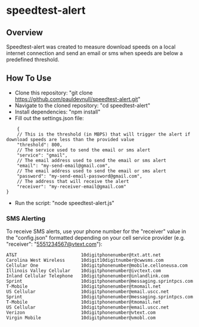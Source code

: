 # speedtest-alert

## Overview
Speedtest-alert was created to measure download speeds on a local internet connection and send an email or sms when speeds are below a predefined threshold.

## How To Use
* Clone this repository: "git clone https://github.com/pauldevnull/speedtest-alert.git"
* Navigate to the cloned repository: "cd speedtest-alert"
* Install dependencies: "npm install"
* Fill out the settings.json file:
```
	{
	// This is the threshold (in MBPS) that will trigger the alert if download speeds are less than the provided value
	"threshold": 800,
	// The service used to send the email or sms alert
	"service": "gmail",
	// The email address used to send the email or sms alert
	"email": "my-send-email@gmail.com",
	// The email address used to send the email or sms alert
	"password": "my-send-email-password@gmail.com",
	// The address that will receive the alert
	"receiver": "my-receiver-email@gmail.com"
}
```
* Run the script: "node speedtest-alert.js"

### SMS Alerting
To receive SMS alerts, use your phone number for the "receiver" value in the "config.json" formatted depending on your cell service provider (e.g. "receiver": "5551234567@vtext.com"):
```
AT&T						10digitphonenumber@txt.att.net
Carolina West Wireless		10digit10digitnumber@cwwsms.com
Cellular One				10digitphonenumber@mobile.celloneusa.com
Illinois Valley Cellular	10digitphonenumber@ivctext.com
Inland Cellular Telephone	10digitphonenumber@inlandlink.com
Sprint						10digitphonenumber@messaging.sprintpcs.com
T-Mobile					10digitphonenumber@tmomail.net
US Cellular					10digitphonenumber@email.uscc.net
Sprint						10digitphonenumber@messaging.sprintpcs.com
T-Mobile					10digitphonenumber@tmomail.net
US Cellular					10digitphonenumber@email.uscc.net
Verizon						10digitphonenumber@vtext.com
Virgin Mobile				10digitphonenumber@vmobl.com
```